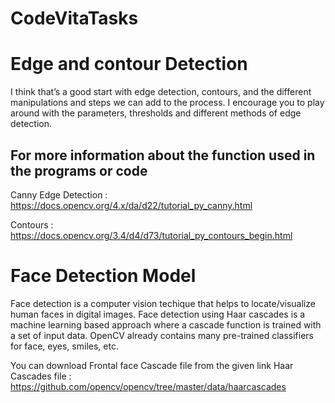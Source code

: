 # CodeVitaTasks

 # Edge and contour Detection
I think that’s a good start with edge detection, contours, and the different manipulations and steps we can add to the process. 
I encourage you to play around with the parameters, thresholds and different methods of edge detection.

## For more information about the function used in the programs or code 
Canny Edge Detection : https://docs.opencv.org/4.x/da/d22/tutorial_py_canny.html

Contours : https://docs.opencv.org/3.4/d4/d73/tutorial_py_contours_begin.html

# Face Detection Model

Face detection is a computer vision techique that helps to locate/visualize human faces in digital images.
Face detection using Haar cascades is a machine learning based approach where a cascade function is trained with a set of input data. 
OpenCV already contains many pre-trained classifiers for face, eyes, smiles, etc.

You can download Frontal face Cascade file from the given link
Haar Cascades file : https://github.com/opencv/opencv/tree/master/data/haarcascades
 

